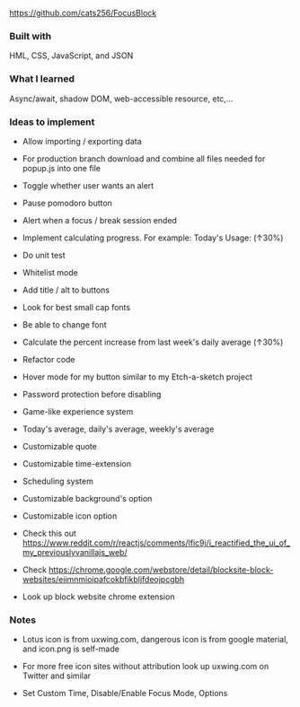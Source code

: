 https://github.com/cats256/FocusBlock

### Built with

HML, CSS, JavaScript, and JSON

### What I learned

Async/await, shadow DOM, web-accessible resource, etc,...

### Ideas to implement

- Allow importing / exporting data

- For production branch download and combine all files needed for popup.js into one file

- Toggle whether user wants an alert

- Pause pomodoro button

- Alert when a focus / break session ended

- Implement calculating progress. For example: Today's Usage: (↑30%)

- Do unit test

- Whitelist mode

- Add title / alt to buttons

- Look for best small cap fonts

- Be able to change font

- Calculate the percent increase from last week's daily average (↑30%)

- Refactor code

- Hover mode for my button similar to my Etch-a-sketch project

- Password protection before disabling

- Game-like experience system

- Today's average, daily's average, weekly's average

- Customizable quote

- Customizable time-extension

- Scheduling system

- Customizable background's option

- Customizable icon option

- Check this out https://www.reddit.com/r/reactjs/comments/lfic9j/i_reactified_the_ui_of_my_previouslyvanillajs_web/

- Check https://chrome.google.com/webstore/detail/blocksite-block-websites/eiimnmioipafcokbfikbljfdeojpcgbh

- Look up block website chrome extension

### Notes

- Lotus icon is from uxwing.com, dangerous icon is from google material, and icon.png is self-made

- For more free icon sites without attribution look up uxwing.com on Twitter and similar

- Set Custom Time, Disable/Enable Focus Mode, Options
